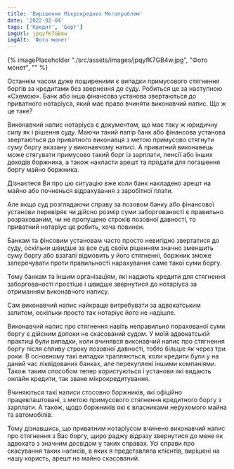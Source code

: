 ```yaml
---
title: 'Вирішення Мікрокредних Мегапроблем'
date: '2022-02-04'
tags: ['Кредит', 'Борг']
imgUrl: jpqyfK7GB4w
imgAlt: 'Фото монет'
---
```


{% imagePlaceholder "./src/assets/images/jpqyfK7GB4w.jpg", "Фото монет", "" %}

Останнім часом дуже поширеними є випадки примусового стягнення боргів за кредитами без звернення до суду. Робиться це за наступною «Схемою». Банк або інша фінансова установа звертаються до приватного нотаріуса, який має право вчиняти виконавчий напис. Що ж це таке?

Виконавчий напис нотаріуса є документом, що має таку ж юридичну силу як і рішення суду. Маючи такий папір банк або фінансова установа звертаються до приватного виконавця з метою примусово стягнути суму боргу вказану у виконавчому написі. А приватний виконавець може стягувати примусово такий борг із зарплати, пенсії або інших доходів боржника, а також накласти арешт та продати для погашення боргу майно боржника.

Дізнаєтеся Ви про цю ситуацію вже коли банк накладено арешт на майно або почненься відрахування з заробітної плати.

Але якщо суд розглядаючи справу за позовом банку або фінансової установи перевіряє чи дійсно розмір суми заборгованості є правильно розрахованим, чи не пропущено строків позовної давності, то приватний нотаріус це робить, хоча повинен.

Банкам та фінсовим установам часто просто невигідно звертатися до суду, оскільки швидше за все суд своїм рішенням значно зменшить суму боргу або взагалі відмовить у його стягненні, боржник зможе заперечувати проти правильності нарахування саме такої суми боргу.

Тому банкам та іншим організаціям, які надають кредити для стягнення заборгованості простіше і швидше звернутися до нотаріуса за отриманням виконавчого напису.

Сам виконавчий напис найкраще витребувати за адвокатським запитом, оскільки просто так нотаріус його не надішле.

Виконавчий напис про стягнення навіть неправильно порахованої суми боргу є дійсним допоки не скасований судом. У моїй адвокатській практиці були випадки, коли вчинявся виконавчий напис про стягнення боргу після спливу строку позовної давності, тобто більше як через три роки. В основному такі випадки трапляються, коли кредити були у на даний час ліквідованих банках, але перекуплені іншими компаніями. Також таким способом тепер користуються і установи які видають онлайн кредити, так зване мікрокредитування.

Вчиняються такі написи стосовно боржників, які офіційно працевлаштовані, з метою примусового стягнення кредитного боргу з зарплати. А також, щодо боржників які є власниками нерухомого майна та автомобілів.

Тому дізнавшись, що приватним нотаріусом вчинено виконавчий напис про стягнення з Вас боргу, щиро раджу відразу звернутися до мене як адвоката з значним досвідом у таких справах. Усі справи про скасування таких написів, в яких я представляла клієнтів, вирішені на нашу користь, арешт на майно скасований.

